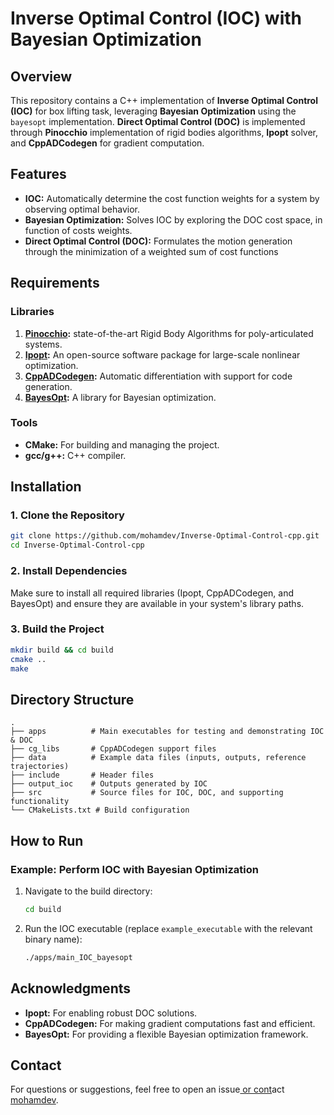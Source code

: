 # Inverse Optimal Control (IOC) with Bayesian Optimization

## Overview

This repository contains a C++ implementation of **Inverse Optimal Control (IOC)** for box lifting task, leveraging **Bayesian Optimization** using the `bayesopt` implementation. **Direct Optimal Control (DOC)** is implemented through **Pinocchio** implementation of rigid bodies algorithms, **Ipopt** solver, and **CppADCodegen** for gradient computation.

## Features

- **IOC:** Automatically determine the cost function weights for a system by observing optimal behavior.
- **Bayesian Optimization:** Solves IOC by exploring the DOC cost space, in function of costs weights.
- **Direct Optimal Control (DOC):** Formulates the motion generation through the minimization of a weighted sum of cost functions

## Requirements

### Libraries

1. **[Pinocchio](https://github.com/stack-of-tasks/pinocchio):** state-of-the-art Rigid Body Algorithms for poly-articulated systems.
2. **[Ipopt](https://coin-or.github.io/Ipopt/):** An open-source software package for large-scale nonlinear optimization.
4. **[CppADCodegen](https://github.com/joaoleal/CppADCodeGen):** Automatic differentiation with support for code generation.
5. **[BayesOpt](https://github.com/rmcantin/bayesopt):** A library for Bayesian optimization.

### Tools

- **CMake:** For building and managing the project.
- **gcc/g++:** C++ compiler.

## Installation

### 1. Clone the Repository

```bash
git clone https://github.com/mohamdev/Inverse-Optimal-Control-cpp.git
cd Inverse-Optimal-Control-cpp
```

### 2. Install Dependencies

Make sure to install all required libraries (Ipopt, CppADCodegen, and BayesOpt) and ensure they are available in your system's library paths.

### 3. Build the Project

```bash
mkdir build && cd build
cmake ..
make
```

## Directory Structure

```plaintext
.
├── apps          # Main executables for testing and demonstrating IOC & DOC
├── cg_libs       # CppADCodegen support files
├── data          # Example data files (inputs, outputs, reference trajectories)
├── include       # Header files
├── output_ioc    # Outputs generated by IOC
├── src           # Source files for IOC, DOC, and supporting functionality
└── CMakeLists.txt # Build configuration
```

## How to Run

### Example: Perform IOC with Bayesian Optimization

1. Navigate to the build directory:
   ```bash
   cd build
   ```
2. Run the IOC executable (replace `example_executable` with the relevant binary name):
   ```bash
   ./apps/main_IOC_bayesopt
   ```

## Acknowledgments

- **Ipopt:** For enabling robust DOC solutions.
- **CppADCodegen:** For making gradient computations fast and efficient.
- **BayesOpt:** For providing a flexible Bayesian optimization framework.

## Contact

For questions or suggestions, feel free to open an issue[ or cont](https://github.com/mohamdev)act [mohamdev](https://github.com/mohamdev).

